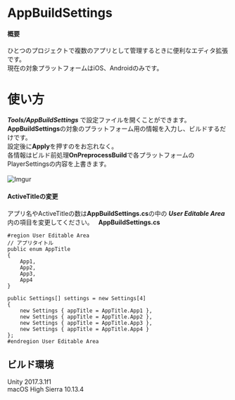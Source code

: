 # AppBuildSettings
#### 概要
ひとつのプロジェクトで複数のアプリとして管理するときに便利なエディタ拡張です。<br>
現在の対象プラットフォームはiOS、Androidのみです。<br>

# 使い方
***Tools/AppBuildSettings*** で設定ファイルを開くことができます。  
**AppBuildSettings**の対象のプラットフォーム用の情報を入力し、ビルドするだけです。<br>
設定後に**Apply**を押すのをお忘れなく。  
各情報はビルド前処理**OnPreprocessBuild**で各プラットフォームのPlayerSettingsの内容を上書きます。<br>
<br>
![Imgur](https://i.imgur.com/XQy09o1.png)
<br>

#### ActiveTitleの変更  
アプリ名やActiveTitleの数は**AppBuildSettings.cs**の中の ***User Editable Area*** 内の項目を変更してください。  
**AppBuildSettings.cs**
```
#region User Editable Area
// アプリタイトル
public enum AppTitle
{
    App1,
    App2,
    App3,
    App4
}

public Settings[] settings = new Settings[4]
{
    new Settings { appTitle = AppTitle.App1 },
    new Settings { appTitle = AppTitle.App2 },
    new Settings { appTitle = AppTitle.App3 },
    new Settings { appTitle = AppTitle.App4 }
};
#endregion User Editable Area
```

## ビルド環境
Unity 2017.3.1f1<br>
macOS High Sierra 10.13.4
